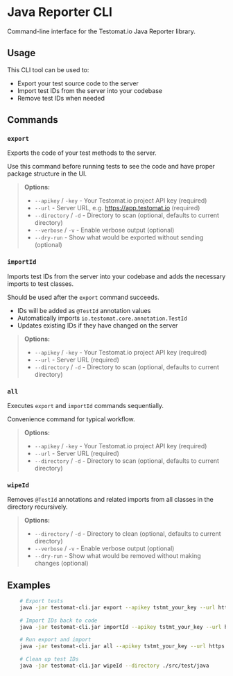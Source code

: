 # Java Reporter CLI

Command-line interface for the Testomat.io Java Reporter library.

## Usage

This CLI tool can be used to:

- Export your test source code to the server
- Import test IDs from the server into your codebase
- Remove test IDs when needed

## Commands

### `export`

Exports the code of your test methods to the server.

Use this command before running tests to see the code and have proper package structure in the UI.

>**Options:**
>- `--apikey` / `-key` - Your Testomat.io project API key (required)
>- `--url` - Server URL, e.g. https://app.testomat.io (required)
>- `--directory` / `-d` - Directory to scan (optional, defaults to current directory)
>- `--verbose` / `-v` - Enable verbose output (optional)
>- `--dry-run` - Show what would be exported without sending (optional)

### `importId`

Imports test IDs from the server into your codebase and adds the necessary imports to test classes.

Should be used after the `export` command succeeds.

- IDs will be added as `@TestId` annotation values
- Automatically imports `io.testomat.core.annotation.TestId`
- Updates existing IDs if they have changed on the server

>**Options:**
>- `--apikey` / `-key` - Your Testomat.io project API key (required)
>- `--url` - Server URL (required)
>- `--directory` / `-d` - Directory to scan (optional, defaults to current directory)

### `all`

Executes `export` and `importId` commands sequentially.

Convenience command for typical workflow.

>**Options:**
>- `--apikey` / `-key` - Your Testomat.io project API key (required)
>- `--url` - Server URL (required)
>- `--directory` / `-d` - Directory to scan (optional, defaults to current directory)


### `wipeId`

Removes `@TestId` annotations and related imports from all classes in the directory recursively.

>**Options:**
>- `--directory` / `-d` - Directory to clean (optional, defaults to current directory)
>- `--verbose` / `-v` - Enable verbose output (optional)
>- `--dry-run` - Show what would be removed without making changes (optional)

## Examples

```bash
    # Export tests
    java -jar testomat-cli.jar export --apikey tstmt_your_key --url https://app.testomat.io
    
    # Import IDs back to code  
    java -jar testomat-cli.jar importId --apikey tstmt_your_key --url https://app.testomat.io
    
    # Run export and import 
    java -jar testomat-cli.jar all --apikey tstmt_your_key --url https://app.testomat.io
    
    # Clean up test IDs
    java -jar testomat-cli.jar wipeId --directory ./src/test/java
```